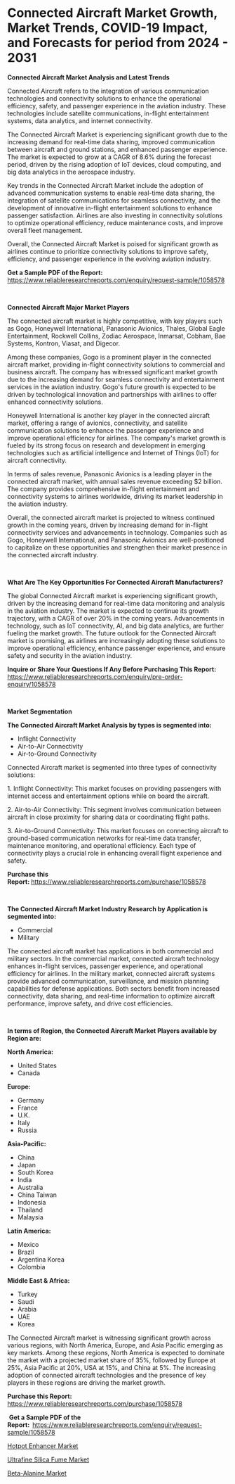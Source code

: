 <p><h1>Connected Aircraft Market Growth, Market Trends, COVID-19 Impact, and Forecasts for period from 2024 - 2031</h1></p><p><strong>Connected Aircraft Market Analysis and Latest Trends</strong></p>
<p><p>Connected Aircraft refers to the integration of various communication technologies and connectivity solutions to enhance the operational efficiency, safety, and passenger experience in the aviation industry. These technologies include satellite communications, in-flight entertainment systems, data analytics, and internet connectivity.</p><p>The Connected Aircraft Market is experiencing significant growth due to the increasing demand for real-time data sharing, improved communication between aircraft and ground stations, and enhanced passenger experience. The market is expected to grow at a CAGR of 8.6% during the forecast period, driven by the rising adoption of IoT devices, cloud computing, and big data analytics in the aerospace industry.</p><p>Key trends in the Connected Aircraft Market include the adoption of advanced communication systems to enable real-time data sharing, the integration of satellite communications for seamless connectivity, and the development of innovative in-flight entertainment solutions to enhance passenger satisfaction. Airlines are also investing in connectivity solutions to optimize operational efficiency, reduce maintenance costs, and improve overall fleet management.</p><p>Overall, the Connected Aircraft Market is poised for significant growth as airlines continue to prioritize connectivity solutions to improve safety, efficiency, and passenger experience in the evolving aviation industry.</p></p>
<p><strong>Get a Sample PDF of the Report:&nbsp;</strong> <a href="https://www.reliableresearchreports.com/enquiry/request-sample/1058578">https://www.reliableresearchreports.com/enquiry/request-sample/1058578</a></p>
<p>&nbsp;</p>
<p><strong>Connected Aircraft Major Market Players</strong></p>
<p><p>The connected aircraft market is highly competitive, with key players such as Gogo, Honeywell International, Panasonic Avionics, Thales, Global Eagle Entertainment, Rockwell Collins, Zodiac Aerospace, Inmarsat, Cobham, Bae Systems, Kontron, Viasat, and Digecor. </p><p>Among these companies, Gogo is a prominent player in the connected aircraft market, providing in-flight connectivity solutions to commercial and business aircraft. The company has witnessed significant market growth due to the increasing demand for seamless connectivity and entertainment services in the aviation industry. Gogo's future growth is expected to be driven by technological innovation and partnerships with airlines to offer enhanced connectivity solutions.</p><p>Honeywell International is another key player in the connected aircraft market, offering a range of avionics, connectivity, and satellite communication solutions to enhance the passenger experience and improve operational efficiency for airlines. The company's market growth is fueled by its strong focus on research and development in emerging technologies such as artificial intelligence and Internet of Things (IoT) for aircraft connectivity.</p><p>In terms of sales revenue, Panasonic Avionics is a leading player in the connected aircraft market, with annual sales revenue exceeding $2 billion. The company provides comprehensive in-flight entertainment and connectivity systems to airlines worldwide, driving its market leadership in the aviation industry.</p><p>Overall, the connected aircraft market is projected to witness continued growth in the coming years, driven by increasing demand for in-flight connectivity services and advancements in technology. Companies such as Gogo, Honeywell International, and Panasonic Avionics are well-positioned to capitalize on these opportunities and strengthen their market presence in the connected aircraft industry.</p></p>
<p>&nbsp;</p>
<p><strong>What Are The Key Opportunities For Connected Aircraft Manufacturers?</strong></p>
<p><p>The global Connected Aircraft market is experiencing significant growth, driven by the increasing demand for real-time data monitoring and analysis in the aviation industry. The market is expected to continue its growth trajectory, with a CAGR of over 20% in the coming years. Advancements in technology, such as IoT connectivity, AI, and big data analytics, are further fueling the market growth. The future outlook for the Connected Aircraft market is promising, as airlines are increasingly adopting these solutions to improve operational efficiency, enhance passenger experience, and ensure safety and security in the aviation industry.</p></p>
<p><strong>Inquire or Share Your Questions If Any Before Purchasing This Report:</strong> <a href="https://www.reliableresearchreports.com/enquiry/pre-order-enquiry/1058578">https://www.reliableresearchreports.com/enquiry/pre-order-enquiry/1058578</a></p>
<p>&nbsp;</p>
<p><strong>Market Segmentation</strong></p>
<p><strong>The Connected Aircraft Market Analysis by types is segmented into:</strong></p>
<p><ul><li>Inflight Connectivity</li><li>Air-to-Air Connectivity</li><li>Air-to-Ground Connectivity</li></ul></p>
<p><p>Connected Aircraft market is segmented into three types of connectivity solutions:</p><p>1. Inflight Connectivity: This market focuses on providing passengers with internet access and entertainment options while on board the aircraft.</p><p>2. Air-to-Air Connectivity: This segment involves communication between aircraft in close proximity for sharing data or coordinating flight paths.</p><p>3. Air-to-Ground Connectivity: This market focuses on connecting aircraft to ground-based communication networks for real-time data transfer, maintenance monitoring, and operational efficiency. Each type of connectivity plays a crucial role in enhancing overall flight experience and safety.</p></p>
<p><strong>Purchase this Report:&nbsp;</strong><a href="https://www.reliableresearchreports.com/purchase/1058578">https://www.reliableresearchreports.com/purchase/1058578</a></p>
<p>&nbsp;</p>
<p><strong>The Connected Aircraft Market Industry Research by Application is segmented into:</strong></p>
<p><ul><li>Commercial</li><li>Military</li></ul></p>
<p><p>The connected aircraft market has applications in both commercial and military sectors. In the commercial market, connected aircraft technology enhances in-flight services, passenger experience, and operational efficiency for airlines. In the military market, connected aircraft systems provide advanced communication, surveillance, and mission planning capabilities for defense applications. Both sectors benefit from increased connectivity, data sharing, and real-time information to optimize aircraft performance, improve safety, and drive cost efficiencies.</p></p>
<p>&nbsp;</p>
<p><strong>In terms of Region, the Connected Aircraft Market Players available by Region are:</strong></p>
<p>
    <p> <strong> North America: </strong>
        <ul>
            <li>United States</li>
            <li>Canada</li>
        </ul>
        </p> 
    <p> <strong> Europe: </strong>
        <ul>
            <li>Germany</li>
            <li>France</li>
            <li>U.K.</li>
            <li>Italy</li>
            <li>Russia</li>
        </ul>
        </p> 
    <p> <strong> Asia-Pacific: </strong>
        <ul>
            <li>China</li>
            <li>Japan</li>
            <li>South Korea</li>
            <li>India</li>
            <li>Australia</li>
            <li>China Taiwan</li>
            <li>Indonesia</li>
            <li>Thailand</li>
            <li>Malaysia</li>
        </ul>
        </p> 
    <p> <strong> Latin America: </strong>
        <ul>
            <li>Mexico</li>
            <li>Brazil</li>
            <li>Argentina Korea</li>
            <li>Colombia</li>
        </ul>
        </p> 
    <p> <strong> Middle East & Africa: </strong>
        <ul>
            <li>Turkey</li>
            <li>Saudi</li>
            <li>Arabia</li>
            <li>UAE</li>
            <li>Korea</li>
        </ul>
    </p>
    </p>
<p><p>The Connected Aircraft market is witnessing significant growth across various regions, with North America, Europe, and Asia Pacific emerging as key markets. Among these regions, North America is expected to dominate the market with a projected market share of 35%, followed by Europe at 25%, Asia Pacific at 20%, USA at 15%, and China at 5%. The increasing adoption of connected aircraft technologies and the presence of key players in these regions are driving the market growth.</p></p>
<p><strong>Purchase this Report: </strong><a href="https://www.reliableresearchreports.com/purchase/1058578">https://www.reliableresearchreports.com/purchase/1058578</a></p>
<p>&nbsp;<strong>Get a Sample PDF of the Report:&nbsp;&nbsp;</strong><a href="https://www.reliableresearchreports.com/enquiry/request-sample/1058578">https://www.reliableresearchreports.com/enquiry/request-sample/1058578</a></p>
<p><strong></strong></p>
<p><p><a href="https://view.publitas.com/reportprime-1/hotpot-enhancer-market-dynamics-2023-2030-also-about-its-market-trends-projections-and-opportunities/">Hotpot Enhancer Market</a></p><p><a href="https://view.publitas.com/reportprime-1/ultrafine-silica-fume-market-a-comprehensive-report-of-its-market-share-growth-trends-2023-2030/">Ultrafine Silica Fume Market</a></p><p><a href="https://view.publitas.com/reportprime-1/beta-alanine-market-size-global-industry-overview-market-segmentation-and-forecast-2023-to-2030/">Beta-Alanine Market</a></p></p>